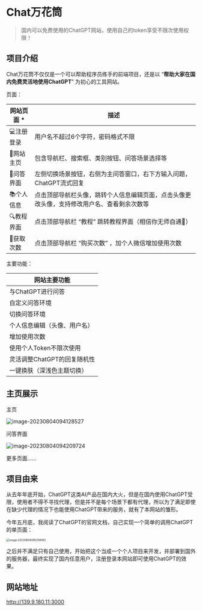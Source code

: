 # Chat万花筒

> 国内可以免费使用的ChatGPT网站，使用自己的token享受不限次使用权限！

## 项目介绍

Chat万花筒不仅仅是一个可以帮助程序员练手的前端项目，还是以 “**帮助大家在国内免费灵活地使用ChatGPT**”  为初心的工具网站。

页面：

| 网站页面      * | 描述                                                         |
| --------------- | ------------------------------------------------------------ |
| 💻注册登录       | 用户名不超过6个字符，密码格式不限                            |
| 🏡网站主页       | 包含导航栏、搜索框、类别按钮、问答场景选择等                 |
| 💬问答界面       | 左侧切换场景按钮，右侧为主问答窗口，右下方输入问题，ChatGPT流式回复 |
| 📚个人信息       | 点击顶部导航栏头像，跳转个人信息编辑页面，点击头像更改头像，支持修改用户名、查看剩余次数等 |
| 🔍教程界面       | 点击顶部导航栏 “教程” 跳转教程界面（相信你无师自通🤭）        |
| 🧲获取次数       | 点击顶部导航栏 “购买次数” ，加个人微信增加使用次数           |

主要功能：

| 网站主要功能                 |
| ---------------------------- |
| 与ChatGPT进行问答            |
| 自定义问答环境               |
| 切换问答环境                 |
| 个人信息编辑（头像、用户名） |
| 增加使用次数                 |
| 使用个人Token不限次使用      |
| 灵活调整ChatGPT的回复随机性  |
| 一键换肤（深浅色主题切换）   |

## 主页展示

主页

![image-20230804094128527](https://files.mdnice.com/user/32447/93923262-2569-4675-9a88-f2dab58bdef4.png)

问答界面

![image-20230804094209724](https://files.mdnice.com/user/32447/ba2cc415-a4bb-48f4-a730-46ae1ed779a0.png)

更多页面......

## 项目由来

从去年年底开始，ChatGPT这类AI产品在国内大火，但是在国内使用ChatGPT受限，使用者不得不寻找代理，但是并不是每个场景下都有代理，所以为了满足即使在缺少代理的情况下也能使用ChatGPT带来的服务，就有了本网站的雏形。

今年五月底，我阅读了ChatGPT的官网文档，自己实现一个简单的调用ChatGPT的单页面：

<img src="https://files.mdnice.com/user/32447/61346641-1722-45d4-9dfc-1afe3c8845a8.png" alt="image-20230804095258063" style="zoom:50%;" />

之后并不满足只有自己使用，开始把这个当成一个个人项目来开发，并部署到国外的服务器，最终实现了国内任意用户，注册登录本网站即可使用ChatGPT的效果。

## 网站地址

http://139.9.180.11:3000















